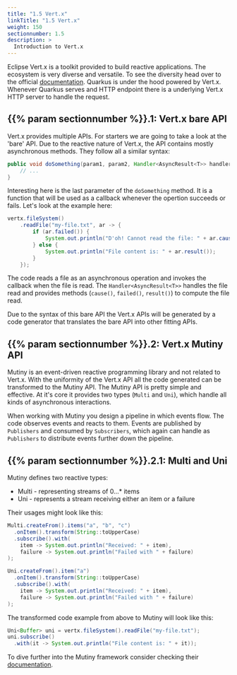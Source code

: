 ```yaml
---
title: "1.5 Vert.x"
linkTitle: "1.5 Vert.x"
weight: 150
sectionnumber: 1.5
description: >
  Introduction to Vert.x
---
```


Eclipse Vert.x is a toolkit provided to build reactive applications. The ecosystem is very diverse and versatile. To see the diversity head over to the official [documentation](https://vertx.io/docs/).
Quarkus is under the hood powered by Vert.x. Whenever Quarkus serves and HTTP endpoint there is a underlying Vert.x HTTP server to handle the request.


## {{% param sectionnumber %}}.1: Vert.x bare API

Vert.x provides multiple APIs. For starters we are going to take a look at the 'bare' API.
Due to the reactive nature of Vert.x, the API contains mostly asynchronous methods. They follow all a similar syntax:

```java
public void doSomething(param1, param2, Handler<AsyncResult<T>> handler) {
    // ...
}
```

Interesting here is the last parameter of the `doSomething` method. It is a function that will be used as a callback whenever the opertion succeeds or fails. Let's look at the example here:

```java
vertx.fileSystem()
    .readFile("my-file.txt", ar -> {
        if (ar.failed()) {
            System.out.println("D'oh! Cannot read the file: " + ar.cause());
        } else {
            System.out.println("File content is: " + ar.result());
        }
    });
```

The code reads a file as an asynchronous operation and invokes the callback when the file is read. The `Handler<AsyncResult<T>>` handles the file read and provides methods (`cause()`, `failed()`, `result()`) to compute the file read.

Due to the syntax of this bare API the Vert.x APIs will be generated by a code generator that translates the bare API into other fitting APIs.


## {{% param sectionnumber %}}.2: Vert.x Mutiny API

Mutiny is an event-driven reactive programming library and not related to Vert.x. With the uniformity of the Vert.x API all the code generated can be transformed to the Mutiny API. The Mutiny API is pretty simple and effective. At it's core it provides two types (`Multi` and `Uni`), which handle all kinds of asynchronous interactions.

When working with Mutiny you design a pipeline in which events flow. The code observes events and reacts to them. Events are published by `Publishers` and consumed by `Subscribers`, which again can handle as `Publishers` to distribute events further down the pipeline.


## {{% param sectionnumber %}}.2.1: Multi and Uni

Mutiny defines two reactive types:

* Multi - representing streams of 0...* items
* Uni - represents a stream receiving either an item or a failure

Their usages might look like this:

```java
Multi.createFrom().items("a", "b", "c")
  .onItem().transform(String::toUpperCase)
  .subscribe().with(
    item -> System.out.println("Received: " + item),
    failure -> System.out.println("Failed with " + failure)
);

Uni.createFrom().item("a")
  .onItem().transform(String::toUpperCase)
  .subscribe().with(
    item -> System.out.println("Received: " + item),
    failure -> System.out.println("Failed with " + failure)
);
```

The transformed code example from above to Mutiny will look like this:

```java
Uni<Buffer> uni = vertx.fileSystem().readFile("my-file.txt");
uni.subscribe()
  .with(it -> System.out.println("File content is: " + it));
```

To dive further into the Mutiny framework consider checking their [documentation](https://smallrye.io/smallrye-mutiny/latest/guides/imperative-to-reactive/).
